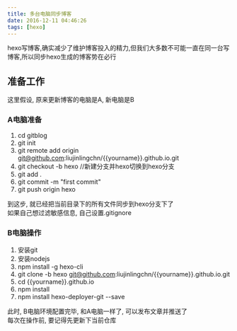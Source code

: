 ```yaml
---
title: 多台电脑同步博客
date: 2016-12-11 04:46:26
tags: [hexo]
---
```


hexo写博客,确实减少了维护博客投入的精力,但我们大多数不可能一直在同一台写博客,所以同步hexo生成的博客势在必行
<!--more--> <!--more-->
## 准备工作
这里假设, 原来更新博客的电脑是A, 新电脑是B

### A电脑准备

1. cd gitblog
2. git init
3. git remote add origin git@github.com:liujinlingchn/{{yourname}}.github.io.git
4. git checkout -b hexo  //新建分支并hexo切换到hexo分支
5. git add .
6. git commit -m "first commit"
7. git push origin hexo

到这步, 就已经把当前目录下的所有文件同步到hexo分支下了  
如果自己想过滤敏感信息, 自己设置.gitignore

### B电脑操作
1. 安装git
2. 安装nodejs
3. npm install -g hexo-cli
4. git clone -b hexo git@github.com:liujinlingchn/{{yourname}}.github.io.git
5. cd {{yourname}}.github.io
6. npm install
7. npm install hexo-deployer-git --save

此时, B电脑环境配置完毕, 和A电脑一样了, 可以发布文章并推送了  
每次在操作前, 要记得先更新下当前仓库
